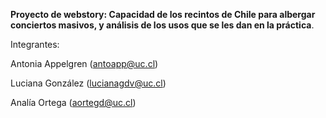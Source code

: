 **Proyecto de webstory: Capacidad de los recintos de Chile para albergar conciertos masivos, y análisis de los usos que se les dan en la práctica**. 

Integrantes: 

Antonia Appelgren (antoapp@uc.cl)

Luciana González (lucianagdv@uc.cl)

Analía Ortega (aortegd@uc.cl)

